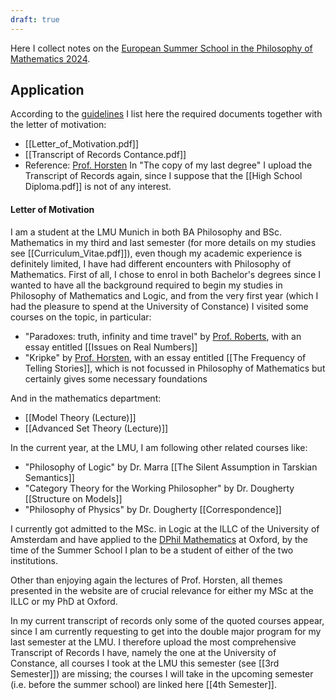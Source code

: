 ```yaml
---
draft: true
---
```


Here I collect notes on the [European Summer School in the Philosophy of Mathematics 2024]([https://summerschool-ivc.univie.ac.at](https://summerschool-ivc.univie.ac.at/)).
## Application
According to the [guidelines](https://summerschool-ivc.univie.ac.at/application/) I list here the required documents together with the letter of motivation:
- [[Letter_of_Motivation.pdf]]
- [[Transcript of Records Contance.pdf]]
- Reference: [Prof. Horsten](https://www.philosophie.uni-konstanz.de/horsten/leon-horsten/)
In "The copy of my last degree" I upload the Transcript of Records again, since I suppose that the [[High School Diploma.pdf]] is not of any interest.
#### Letter of Motivation
I am a student at the LMU Munich in both BA Philosophy and BSc. Mathematics in my third and last semester (for more details on my studies see [[Curriculum_Vitae.pdf]]), even though my academic experience is definitely limited, I have had different encounters with Philosophy of Mathematics. First of all, I chose to enrol in both Bachelor's degrees since I wanted to have all the background required to begin my studies in Philosophy of Mathematics and Logic, and from the very first year (which I had the pleasure to spend at the University of Constance) I visited some courses on the topic, in particular:
- "Paradoxes: truth, infinity and time travel" by [Prof. Roberts](https://www.philosophie.uni-konstanz.de/en/ag-leon-horsten/members-of-the-ag-horsten/academic-staff/sam-roberts/), with an essay entitled [[Issues on Real Numbers]]
- "Kripke" by [Prof. Horsten](https://www.philosophie.uni-konstanz.de/horsten/leon-horsten/), with an essay entitled [[The Frequency of Telling Stories]], which is not focussed in Philosophy of Mathematics but certainly gives some necessary foundations

And in the mathematics department:
- [[Model Theory (Lecture)]]
- [[Advanced Set Theory (Lecture)]]

In the current year, at the LMU, I am following other related courses like:
- "Philosophy of Logic" by Dr. Marra [[The Silent Assumption in Tarskian Semantics]]
- "Category Theory for the Working Philosopher" by Dr. Dougherty [[Structure on Models]]
- "Philosophy of Physics" by Dr. Dougherty [[Correspondence]]

I currently got admitted to the MSc. in Logic at the ILLC of the University of Amsterdam and have applied to the [DPhil Mathematics](https://www.ox.ac.uk/admissions/graduate/courses/dphil-mathematics) at Oxford, by the time of the Summer School I plan to be a student of either of the two institutions.

Other than enjoying again the lectures of Prof. Horsten, all themes presented in the website are of crucial relevance for either my MSc at the ILLC or my PhD at Oxford.

In my current transcript of records only some of the quoted courses appear, since I am currently requesting to get into the double major program for my last semester at the LMU. I therefore upload the most comprehensive Transcript of Records I have, namely the one at the University of Constance, all courses I took at the LMU this semester (see [[3rd Semester]]) are missing; the courses I will take in the upcoming semester (i.e. before the summer school) are linked here [[4th Semester]].
